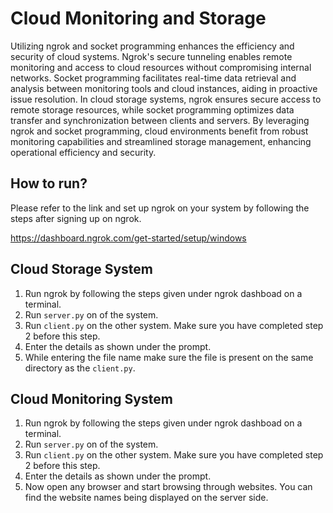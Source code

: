 # Cloud Monitoring and Storage

Utilizing ngrok and socket programming enhances the efficiency and security of cloud systems. Ngrok's secure tunneling enables remote monitoring and access to cloud resources without compromising internal networks. Socket programming facilitates real-time data retrieval and analysis between monitoring tools and cloud instances, aiding in proactive issue resolution. In cloud storage systems, ngrok ensures secure access to remote storage resources, while socket programming optimizes data transfer and synchronization between clients and servers. By leveraging ngrok and socket programming, cloud environments benefit from robust monitoring capabilities and streamlined storage management, enhancing operational efficiency and security.


## How to run?

Please refer to the link and set up ngrok on your system by following the steps after signing up on ngrok.
   
<a> https://dashboard.ngrok.com/get-started/setup/windows </a>

## Cloud Storage System

1. Run ngrok by following the steps given under ngrok dashboad on a terminal.
2. Run `server.py` on of the system.
3. Run `client.py` on the other system. Make sure you have completed step 2 before this step.
4. Enter the details as shown under the prompt.
5. While entering the file name make sure the file is present on the same directory as the `client.py`.

## Cloud Monitoring System

1. Run ngrok by following the steps given under ngrok dashboad on a terminal.
2. Run `server.py` on of the system.
3. Run `client.py` on the other system. Make sure you have completed step 2 before this step.
4. Enter the details as shown under the prompt.
5. Now open any browser and start browsing through websites. You can find the website names being displayed on the server side.

